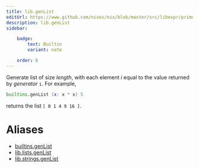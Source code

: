 ```yaml
---
title: lib.genList
editUrl: https://www.github.com/nixos/nix/blob/master/src/libexpr/primops.cc
description: lib.genList
sidebar:

    badge:
        text: Builtin
        variant: note

    order: 8
---
```


Generate list of size *length*, with each element *i* equal to the
value returned by *generator* `i`. For example,

```nix
builtins.genList (x: x * x) 5
```

returns the list `[ 0 1 4 9 16 ]`.


# Aliases

- [builtins.genList](/reference/builtinsgenList)
- [lib.lists.genList](/reference/liblists.genList)
- [lib.strings.genList](/reference/libstrings.genList)


